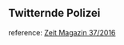 ## Twitternde Polizei

reference: [Zeit Magazin 37/2016](http://www.zeit.de/zeit-magazin/2016/37/polizei-twitter-soziales-netzwerk-deutschlandkarte)
